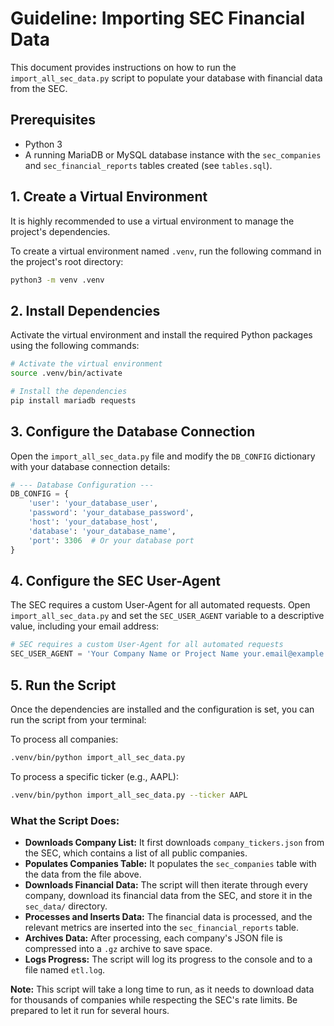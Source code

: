 # Guideline: Importing SEC Financial Data

This document provides instructions on how to run the `import_all_sec_data.py` script to populate your database with financial data from the SEC.

## Prerequisites

*   Python 3
*   A running MariaDB or MySQL database instance with the `sec_companies` and `sec_financial_reports` tables created (see `tables.sql`).

## 1. Create a Virtual Environment

It is highly recommended to use a virtual environment to manage the project's dependencies.

To create a virtual environment named `.venv`, run the following command in the project's root directory:

```bash
python3 -m venv .venv
```

## 2. Install Dependencies

Activate the virtual environment and install the required Python packages using the following commands:

```bash
# Activate the virtual environment
source .venv/bin/activate

# Install the dependencies
pip install mariadb requests
```

## 3. Configure the Database Connection

Open the `import_all_sec_data.py` file and modify the `DB_CONFIG` dictionary with your database connection details:

```python
# --- Database Configuration ---
DB_CONFIG = {
    'user': 'your_database_user',
    'password': 'your_database_password',
    'host': 'your_database_host',
    'database': 'your_database_name',
    'port': 3306  # Or your database port
}
```

## 4. Configure the SEC User-Agent

The SEC requires a custom User-Agent for all automated requests. Open `import_all_sec_data.py` and set the `SEC_USER_AGENT` variable to a descriptive value, including your email address:

```python
# SEC requires a custom User-Agent for all automated requests
SEC_USER_AGENT = 'Your Company Name or Project Name your.email@example.com'
```

## 5. Run the Script

Once the dependencies are installed and the configuration is set, you can run the script from your terminal:

To process all companies:
```bash
.venv/bin/python import_all_sec_data.py
```

To process a specific ticker (e.g., AAPL):
```bash
.venv/bin/python import_all_sec_data.py --ticker AAPL
```
### What the Script Does:

*   **Downloads Company List:** It first downloads `company_tickers.json` from the SEC, which contains a list of all public companies.
*   **Populates Companies Table:** It populates the `sec_companies` table with the data from the file above.
*   **Downloads Financial Data:** The script will then iterate through every company, download its financial data from the SEC, and store it in the `sec_data/` directory.
*   **Processes and Inserts Data:** The financial data is processed, and the relevant metrics are inserted into the `sec_financial_reports` table.
*   **Archives Data:** After processing, each company's JSON file is compressed into a `.gz` archive to save space.
*   **Logs Progress:** The script will log its progress to the console and to a file named `etl.log`.

**Note:** This script will take a long time to run, as it needs to download data for thousands of companies while respecting the SEC's rate limits. Be prepared to let it run for several hours.
